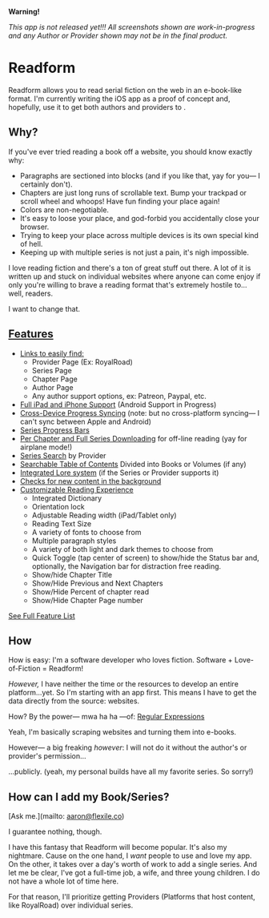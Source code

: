 **Warning!**

_This app is not released yet!!! All screenshots shown are work-in-progress and any Author or Provider shown may not be in the final product._

# Readform

Readform allows you to read serial fiction on the web in an e-book-like format. I'm currently writing the iOS app as a proof of concept and, hopefully, use it to get both authors and providers to .

## Why?

If you've ever tried reading a book off a website, you should know exactly why:

- Paragraphs are sectioned into blocks (and if you like that, yay for you— I certainly don't).
- Chapters are just long runs of scrollable text. Bump your trackpad or scroll wheel and whoops! Have fun finding your place again!
- Colors are non-negotiable.
- It's easy to loose your place, and god-forbid you accidentally close your browser.
- Trying to keep your place across multiple devices is its own special kind of hell.
- Keeping up with multiple series is not just a pain, it's nigh impossible.

I love reading fiction and there's a ton of great stuff out there. A lot of it is written up and stuck on individual websites where anyone can come enjoy if only you're willing to brave a reading format that's extremely hostile to... well, readers.

I want to change that.

## [Features](/features)

- [Links to easily find:](/features#links)
  - Provider Page (Ex: RoyalRoad)
  - Series Page
  - Chapter Page
  - Author Page
  - Any author support options, ex: Patreon, Paypal, etc.
- [Full iPad and iPhone Support](/features#devices) (Android Support in Progress)
- [Cross-Device Progress Syncing](/features/#syncing) (note: but no cross-platform syncing— I can't sync between Apple and Android)
- [Series Progress Bars](/feature#syncing)
- [Per Chapter and Full Series Downloading](/featues#downloading) for off-line reading (yay for airplane mode!)
- [Series Search](/features#search) by Provider
- [Searchable Table of Contents](/features#toc) Divided into Books or Volumes (if any)
- [Integrated Lore system](/features#lore) (if the Series or Provider supports it)
- [Checks for new content in the background](/features#background)
- [Customizable Reading Experience](/features#reading)
  - Integrated Dictionary
  - Orientation lock
  - Adjustable Reading width (iPad/Tablet only)
  - Reading Text Size
  - A variety of fonts to choose from
  - Multiple paragraph styles
  - A variety of both light and dark themes to choose from
  - Quick Toggle (tap center of screen) to show/hide the Status bar and, optionally, the Navigation bar for distraction free reading.
  - Show/hide Chapter Title
  - Show/Hide Previous and Next Chapters
  - Show/Hide Percent of chapter read
  - Show/Hide Chapter Page number

[See Full Feature List](/features)

## How

How is easy: I'm a software developer who loves fiction. Software + Love-of-Fiction = Readform!

_However,_ I have neither the time or the resources to develop an entire platform...yet. So I'm starting with an app first. This means I have to get the data directly from the source: websites.

How? By the power— mwa ha ha —of: [Regular Expressions](https://xkcd.com/208/)

Yeah, I'm basically scraping websites and turning them into e-books.

However— a big freaking _however_: I will not do it without the author's or provider's permission...

...publicly. (yeah, my personal builds have all my favorite series. So sorry!)

## How can I add my Book/Series?

[Ask me.](mailto: aaron@flexile.co)

I guarantee nothing, though.

I have this fantasy that Readform will become popular. It's also my nightmare. Cause on the one hand, I _want_ people to use and love my app. On the other, it takes over a day's worth of work to add a single series. And let me be clear, I've got a full-time job, a wife, and three young children. I do not have a whole lot of time here.

For that reason, I'll prioritize getting Providers (Platforms that host content, like RoyalRoad) over individual series.
